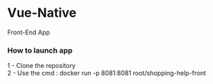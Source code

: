 # Vue-Native
Front-End App

### How to launch app
1 - Clone the repository  
2 - Use the cmd : docker run -p 8081:8081 root/shopping-help-front
